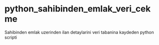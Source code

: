 # python_sahibinden_emlak_veri_cekme
 Sahibinden emlak uzerinden ilan detaylarini veri tabanina kaydeden python scripti

